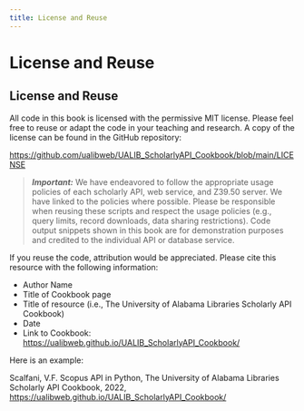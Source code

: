 ```yaml
---
title: License and Reuse
---
```


<!--- sectionauthor
Vincent F. Scalfani | vfscalfani@ua.edu>
-->

# License and Reuse

## License and Reuse

All code in this book is licensed with the permissive MIT license.
Please feel free to reuse or adapt the code in your teaching and
research. A copy of the license can be found in the GitHub repository:

<https://github.com/ualibweb/UALIB_ScholarlyAPI_Cookbook/blob/main/LICENSE>

> **_Important:_**  We have endeavored to follow the appropriate usage policies of each scholarly API, web service, and Z39.50 server. We have linked to the policies where possible. Please be responsible when reusing these scripts and respect the usage policies (e.g., query limits, record downloads, data sharing restrictions). Code output snippets shown in this book are for demonstration purposes and credited to the individual API or database service.

If you reuse the code, attribution would be appreciated. Please cite
this resource with the following information:

-   Author Name
-   Title of Cookbook page
-   Title of resource (i.e., The University of Alabama Libraries
    Scholarly API Cookbook)
-   Date
-   Link to Cookbook:
    <https://ualibweb.github.io/UALIB_ScholarlyAPI_Cookbook/>

Here is an example:

Scalfani, V.F. Scopus API in Python, The University of Alabama Libraries
Scholarly API Cookbook, 2022,
<https://ualibweb.github.io/UALIB_ScholarlyAPI_Cookbook/>
